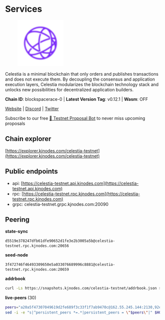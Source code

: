 # Services

<figure><img src="https://raw.githubusercontent.com/kj89/cosmos-images/main/logos/celestia.png" width="150" alt=""><figcaption></figcaption></figure>

Celestia is a minimal blockchain that only orders and publishes transactions and  does not execute them. By decoupling the consensus and application execution layers,  Celestia modularizes the blockchain technology stack and unlocks new possibilities  for decentralized application builders.

**Chain ID**: blockspacerace-0 | **Latest Version Tag**: v0.12.1 | **Wasm**: OFF

[Website](https://celestia.org) | [Discord](https://discord.gg/celestiacommunity) | [Twitter](https://twitter.com/CelestiaOrg)



Subscribe to our free [🤖 Testnet Proposal Bot](https://t.me/kjnodes_testnet_proposal_bot) to never miss upcoming proposals


## Chain explorer
[https://explorer.kjnodes.com/celestia-testnet](https://explorer.kjnodes.com/celestia-testnet)

## Public endpoints

* api: [https://celestia-testnet.api.kjnodes.com](https://celestia-testnet.api.kjnodes.com)
* rpc: [https://celestia-testnet.rpc.kjnodes.com](https://celestia-testnet.rpc.kjnodes.com)
* grpc: celestia-testnet.grpc.kjnodes.com:20090

## Peering

**state-sync**

```text
d5519e378247dfb61dfe90652d1fe3e2b3005a5b@celestia-testnet.rpc.kjnodes.com:20656
```

**seed-node**

```text
3f472746f46493309650e5a033076689996c8881@celestia-testnet.rpc.kjnodes.com:20659
```

**addrbook**
```bash
curl -Ls https://snapshots.kjnodes.com/celestia-testnet/addrbook.json > $HOME/.celestia-app/config/addrbook.json
```

**live-peers** (30)
```bash
peers="a20a5f47307049619d2fe689f3c33f1f7ab9470c@162.55.245.144:2130,92e7087b3dec79fb2b8105e5a61935d28927d511@45.83.104.218:2000,2b8f5b788108c593378ce0dad8faff180b854cb4@185.56.139.86:26656,2b749c2f0dd5953eeb5379c7ae7a15ed1020f7e5@135.181.136.124:26656,02bfe00fca9a17b0b1dc2197a35b49c7b979305e@5.22.218.13:26656,8f14ec71e1d712c912c27485a169c2519628cfb6@185.225.232.196:21656,d3c0e1867ba635328dc019f1464acf1903f446a5@13.208.144.128:16656,3ef426538e3b8bfa274aa9a442583bbbda71942f@185.144.99.12:26656,e225815e3da7a26d712c074045977034a901bbc0@5.9.106.214:26686,5fa6853eb52bc3a5ff1fe56b988515d16644819a@65.21.232.33:2000,fedea9723696360d429a23792225594779cc7cd7@65.108.231.124:11656,10c84789386c2ee3aacd8e09f04b78fac14fb3d7@209.126.86.119:26656,e85b086d236a2c9a4d285e6d44126bb6fc6a1555@131.153.158.209:26656,e4fa11cfb413d69d95dc90a0e12125b091b1d574@51.158.115.159:26656,24770b73138ee6a2113e4c35b5e3525749c21350@109.238.11.182:26656,cb0c8eab8b18c4c6a2d0cc030d1b0787656b61bb@65.108.137.39:26656,721d15a87ce8b3062284614def3c32b72019de5b@35.206.161.204:26656,9497e0c783d5cb9b18f6addfcf2f25cdc4d5d1a2@148.113.153.79:36656,768ac4ece936ca4eb01b763c119edb74c53b58b2@135.181.26.67:26656,508706c7c37a7a5e4c99c4581d9334cbad34cb86@37.27.2.226:26656,aa0f4f7f63460c19b448004283b6d3ffc682e443@65.109.38.111:11656,0293f2cf7184da95bc6ea6ff31c7e97578b9c7ff@65.109.106.95:26656,fb9fc76ee67cd021b913752b49560dd9184688f2@135.181.216.215:36656,5d02fa37f0fe3f198b3fdcea78b8961d04425b5d@185.227.135.173:26656,c08cc20656b20b9590bfb28980100900631e3709@162.19.58.103:26656,5f8be26e18e08d32b5f4273063819793fd9f93a4@35.206.182.97:26656,af66f28f19f747bd2b5a18d91d143dc8e035f86a@47.147.226.228:52656,572cb08735d4572fe62b2fc8b9555c479d8e162f@65.108.137.217:26656,7a89c8c63ee0a305d236eabb435ea54f1c08d3dd@125.143.190.194:17002,d5519e378247dfb61dfe90652d1fe3e2b3005a5b@65.109.68.190:20656"
sed -i -e "s|^persistent_peers *=.*|persistent_peers = \"$peers\"|" $HOME/.celestia-app/config/config.toml
```
